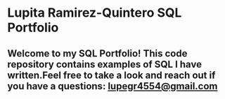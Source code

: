 # Lupita Ramirez-Quintero SQL Portfolio

## Welcome to my SQL Portfolio! This code repository contains examples of SQL I have written.Feel free to take a look and reach out if you have a questions: lupegr4554@gmail.com
